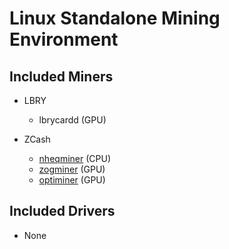# Linux Standalone Mining Environment

## Included Miners

  * LBRY
    * lbrycardd (GPU)
    
  * ZCash
    * [nheqminer](https://github.com/sarath-hotspot/nheqminer.git) (CPU)
    * [zogminer](https://github.com/nginnever/zogminer.git) (GPU)
    * [optiminer](https://github.com/Optiminer/OptiminerZcash.git) (GPU)

## Included Drivers
  * None
